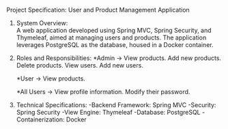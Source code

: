 Project Specification: User and Product Management Application

1. System Overview:                                                          
A web application developed using Spring MVC, Spring Security, and Thymeleaf, aimed at managing users and products. The application leverages PostgreSQL as the database, housed in a Docker container.

2. Roles and Responsibilities:
    *Admin ->
      View products.
      Add new products.
      Delete products.
      View users.
      Add new users.
    
    *User ->
      View products.
    
    *All Users ->
      View profile information.
      Modify their password.

3. Technical Specifications:
    -Backend Framework: Spring MVC
    -Security: Spring Security
    -View Engine: Thymeleaf
    -Database: PostgreSQL
    -Containerization: Docker
